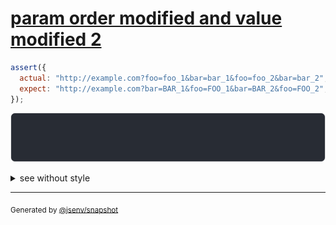 # [param order modified and value modified 2](../../url.test.js#L102)

```js
assert({
  actual: "http://example.com?foo=foo_1&bar=bar_1&foo=foo_2&bar=bar_2",
  expect: "http://example.com?bar=BAR_1&foo=FOO_1&bar=BAR_2&foo=FOO_2",
});
```

![img](throw.svg)

<details>
  <summary>see without style</summary>

```console
AssertionError: actual and expect are different

actual: "http://example.com/?foo=foo_1&foo=foo_2&bar=bar_1&bar=bar_2"
expect: "http://example.com/?bar=BAR_1&bar=BAR_2&foo=FOO_1&foo=FOO_2"
```

</details>


---

<sub>
  Generated by <a href="https://github.com/jsenv/core/tree/main/packages/independent/snapshot">@jsenv/snapshot</a>
</sub>
